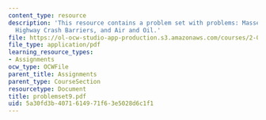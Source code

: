 ```yaml
---
content_type: resource
description: 'This resource contains a problem set with problems: Masses and Pulleys,
  Highway Crash Barriers, and Air and Oil.'
file: https://ol-ocw-studio-app-production.s3.amazonaws.com/courses/2-003j-dynamics-and-control-i-spring-2007/5a30fd3b4071614971f63e5028d6c1f1_problemset9.pdf
file_type: application/pdf
learning_resource_types:
- Assignments
ocw_type: OCWFile
parent_title: Assignments
parent_type: CourseSection
resourcetype: Document
title: problemset9.pdf
uid: 5a30fd3b-4071-6149-71f6-3e5028d6c1f1
---
```

